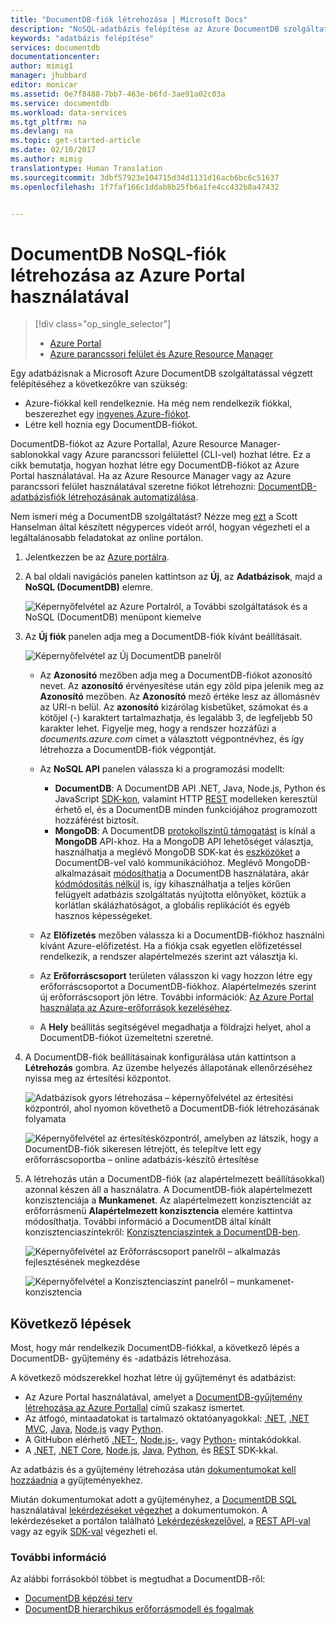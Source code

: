 ```yaml
---
title: "DocumentDB-fiók létrehozása | Microsoft Docs"
description: "NoSQL-adatbázis felépítése az Azure DocumentDB szolgáltatással. Kövesse ezeket az utasításokat egy DocumentDB-fiók létrehozásához és a rendkívül gyors, globális méretű NoSQL-adatbázis felépítésének elkezdéséhez."
keywords: "adatbázis felépítése"
services: documentdb
documentationcenter: 
author: mimig1
manager: jhubbard
editor: monicar
ms.assetid: 0e7f8488-7bb7-463e-b6fd-3ae91a02c03a
ms.service: documentdb
ms.workload: data-services
ms.tgt_pltfrm: na
ms.devlang: na
ms.topic: get-started-article
ms.date: 02/10/2017
ms.author: mimig
translationtype: Human Translation
ms.sourcegitcommit: 3dbf57923e104715d34d1131d16acb6bc6c51637
ms.openlocfilehash: 1f7faf166c1ddab8b25fb6a1fe4cc432b8a47432


---
```

# <a name="how-to-create-a-documentdb-nosql-account-using-the-azure-portal"></a>DocumentDB NoSQL-fiók létrehozása az Azure Portal használatával
> [!div class="op_single_selector"]
> * [Azure Portal](documentdb-create-account.md)
> * [Azure parancssori felület és Azure Resource Manager](documentdb-automation-resource-manager-cli.md)
>
>

Egy adatbázisnak a Microsoft Azure DocumentDB szolgáltatással végzett felépítéséhez a következőkre van szükség:

* Azure-fiókkal kell rendelkeznie. Ha még nem rendelkezik fiókkal, beszerezhet egy [ingyenes Azure-fiókot](https://azure.microsoft.com/free).
* Létre kell hoznia egy DocumentDB-fiókot.  

DocumentDB-fiókot az Azure Portallal, Azure Resource Manager-sablonokkal vagy Azure parancssori felülettel (CLI-vel) hozhat létre. Ez a cikk bemutatja, hogyan hozhat létre egy DocumentDB-fiókot az Azure Portal használatával. Ha az Azure Resource Manager vagy az Azure parancssori felület használatával szeretne fiókot létrehozni: [DocumentDB-adatbázisfiók létrehozásának automatizálása](documentdb-automation-resource-manager-cli.md).

Nem ismeri még a DocumentDB szolgáltatást? Nézze meg [ezt](https://azure.microsoft.com/documentation/videos/create-documentdb-on-azure/) a Scott Hanselman által készített négyperces videót arról, hogyan végezheti el a legáltalánosabb feladatokat az online portálon.

1. Jelentkezzen be az [Azure portálra](https://portal.azure.com/).
2. A bal oldali navigációs panelen kattintson az **Új**, az **Adatbázisok**, majd a **NoSQL (DocumentDB)** elemre.

   ![Képernyőfelvétel az Azure Portalról, a További szolgáltatások és a NoSQL (DocumentDB) menüpont kiemelve](./media/documentdb-create-account/create-nosql-db-databases-json-tutorial-1.png)  
3. Az **Új fiók** panelen adja meg a DocumentDB-fiók kívánt beállításait.

    ![Képernyőfelvétel az Új DocumentDB panelről](./media/documentdb-create-account/create-nosql-db-databases-json-tutorial-2.png)

   * Az **Azonosító** mezőben adja meg a DocumentDB-fiókot azonosító nevet.  Az **azonosító** érvényesítése után egy zöld pipa jelenik meg az **Azonosító** mezőben. Az **Azonosító** mező értéke lesz az állomásnév az URI-n belül. Az **azonosító** kizárólag kisbetűket, számokat és a kötőjel (-) karaktert tartalmazhatja, és legalább 3, de legfeljebb 50 karakter lehet. Figyelje meg, hogy a rendszer hozzáfűzi a *documents.azure.com* címet a választott végpontnévhez, és így létrehozza a DocumentDB-fiók végpontját.
   * Az **NoSQL API** panelen válassza ki a programozási modellt:

     * **DocumentDB**: A DocumentDB API .NET, Java, Node.js, Python és JavaScript [SDK-kon](documentdb-sdk-dotnet.md), valamint HTTP [REST](https://msdn.microsoft.com/library/azure/dn781481.aspx) modelleken keresztül érhető el, és a DocumentDB minden funkciójához programozott hozzáférést biztosít.
     * **MongoDB**: A DocumentDB [protokollszintű támogatást](documentdb-protocol-mongodb.md) is kínál a **MongoDB** API-khoz. Ha a MongoDB API lehetőséget választja, használhatja a meglévő MongoDB SDK-kat és [eszközöket](documentdb-mongodb-mongochef.md) a DocumentDB-vel való kommunikációhoz. Meglévő MongoDB-alkalmazásait [módosíthatja](documentdb-import-data.md) a DocumentDB használatára, akár [kódmódosítás nélkül](documentdb-connect-mongodb-account.md) is, így kihasználhatja a teljes körűen felügyelt adatbázis szolgáltatás nyújtotta előnyöket, köztük a korlátlan skálázhatóságot, a globális replikációt és egyéb hasznos képességeket.
   * Az **Előfizetés** mezőben válassza ki a DocumentDB-fiókhoz használni kívánt Azure-előfizetést. Ha a fiókja csak egyetlen előfizetéssel rendelkezik, a rendszer alapértelmezés szerint azt választja ki.
   * Az **Erőforráscsoport** területen válasszon ki vagy hozzon létre egy erőforráscsoportot a DocumentDB-fiókhoz.  Alapértelmezés szerint új erőforráscsoport jön létre. További információk: [Az Azure Portal használata az Azure-erőforrások kezeléséhez](../azure-portal/resource-group-portal.md).
   * A **Hely** beállítás segítségével megadhatja a földrajzi helyet, ahol a DocumentDB-fiókot üzemeltetni szeretné.
4. A DocumentDB-fiók beállításainak konfigurálása után kattintson a **Létrehozás** gombra. Az üzembe helyezés állapotának ellenőrzéséhez nyissa meg az értesítési központot.  

   ![Adatbázisok gyors létrehozása – képernyőfelvétel az értesítési központról, ahol nyomon követhető a DocumentDB-fiók létrehozásának folyamata](./media/documentdb-create-account/create-nosql-db-databases-json-tutorial-4.png)  

   ![Képernyőfelvétel az értesítésközpontról, amelyben az látszik, hogy a DocumentDB-fiók sikeresen létrejött, és telepítve lett egy erőforráscsoportba – online adatbázis-készítő értesítése](./media/documentdb-create-account/create-nosql-db-databases-json-tutorial-5.png)
5. A létrehozás után a DocumentDB-fiók (az alapértelmezett beállításokkal) azonnal készen áll a használatra. A DocumentDB-fiók alapértelmezett konzisztenciája a **Munkamenet**.  Az alapértelmezett konzisztenciát az erőforrásmenü **Alapértelmezett konzisztencia** elemére kattintva módosíthatja. További információ a DocumentDB által kínált konzisztenciaszintekről: [Konzisztenciaszintek a DocumentDB-ben](documentdb-consistency-levels.md).

   ![Képernyőfelvétel az Erőforráscsoport panelről – alkalmazás fejlesztésének megkezdése](./media/documentdb-create-account/create-nosql-db-databases-json-tutorial-6.png)  

   ![Képernyőfelvétel a Konzisztenciaszint panelről – munkamenet-konzisztencia](./media/documentdb-create-account/create-nosql-db-databases-json-tutorial-7.png)  

[How to: Create a DocumentDB account]: #Howto
[Next steps]: #NextSteps


## <a name="next-steps"></a>Következő lépések
Most, hogy már rendelkezik DocumentDB-fiókkal, a következő lépés a DocumentDB- gyűjtemény és -adatbázis létrehozása.

A következő módszerekkel hozhat létre új gyűjteményt és adatbázist:

* Az Azure Portal használatával, amelyet a [DocumentDB-gyűjtemény létrehozása az Azure Portallal](documentdb-create-collection.md) című szakasz ismertet.
* Az átfogó, mintaadatokat is tartalmazó oktatóanyagokkal: [.NET](documentdb-get-started.md), [.NET MVC](documentdb-dotnet-application.md), [Java](documentdb-java-application.md), [Node.js](documentdb-nodejs-application.md) vagy [Python](documentdb-python-application.md).
* A GitHubon elérhető [.NET-](documentdb-dotnet-samples.md#database-examples), [Node.js-](documentdb-nodejs-samples.md#database-examples), vagy [Python-](documentdb-python-samples.md#database-examples) mintakódokkal.
* A [.NET](documentdb-sdk-dotnet.md), [.NET Core](documentdb-sdk-dotnet-core.md), [Node.js](documentdb-sdk-node.md), [Java](documentdb-sdk-java.md), [Python](documentdb-sdk-python.md), és [REST](https://msdn.microsoft.com/library/azure/mt489072.aspx) SDK-kkal.

Az adatbázis és a gyűjtemény létrehozása után [dokumentumokat kell hozzáadnia](documentdb-view-json-document-explorer.md) a gyűjteményekhez.

Miután dokumentumokat adott a gyűjteményhez, a [DocumentDB SQL](documentdb-sql-query.md) használatával [lekérdezéseket végezhet](documentdb-sql-query.md#executing-sql-queries) a dokumentumokon. A lekérdezéseket a portálon található [Lekérdezéskezelővel](documentdb-query-collections-query-explorer.md), a [REST API-val](https://msdn.microsoft.com/library/azure/dn781481.aspx) vagy az egyik [SDK-val](documentdb-sdk-dotnet.md) végezheti el.

### <a name="learn-more"></a>További információ
Az alábbi forrásokból többet is megtudhat a DocumentDB-ről:

* [DocumentDB képzési terv](https://azure.microsoft.com/documentation/learning-paths/documentdb/)
* [DocumentDB hierarchikus erőforrásmodell és fogalmak](documentdb-resources.md)



<!--HONumber=Feb17_HO3-->


